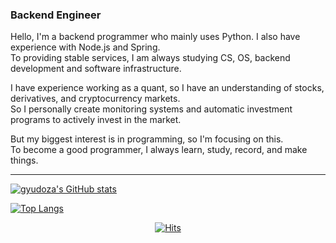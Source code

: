 ### Backend Engineer 
Hello, I'm a backend programmer who mainly uses Python. I also have experience with Node.js and Spring.  
To providing stable services, I am always studying CS, OS, backend development and software infrastructure.

I have experience working as a quant, so I have an understanding of stocks, derivatives, and cryptocurrency markets.  
So I personally create monitoring systems and automatic investment programs to actively invest in the market.

But my biggest interest is in programming, so I'm focusing on this.  
To become a good programmer, I always learn, study, record, and make things.

---------

[![gyudoza's GitHub stats](https://github-readme-stats.vercel.app/api?count_private=true&include_all_commits=true&show_icons=true&username=jujumilk3&theme=github_dark)](https://github.com/anuraghazra/github-readme-stats)

[![Top Langs](https://github-readme-stats.vercel.app/api/top-langs/?username=jujumilk3&layout=compact&theme=github_dark&exclude_repo=korean-movie-lipsum,lottoisruthless,kafka-study,learn-elixir)](https://github.com/anuraghazra/github-readme-stats)

<div align=center>
	
[![Hits](https://hits.seeyoufarm.com/api/count/incr/badge.svg?url=https%3A%2F%2Fgithub.com%2Fjujumilk3&count_bg=%233AA5BC&title_bg=%23555555&icon=&icon_color=%23E7E7E7&title=hits&edge_flat=false)](https://hits.seeyoufarm.com)
	
</div>
